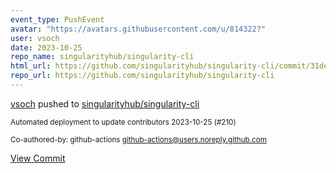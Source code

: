 ```yaml
---
event_type: PushEvent
avatar: "https://avatars.githubusercontent.com/u/814322?"
user: vsoch
date: 2023-10-25
repo_name: singularityhub/singularity-cli
html_url: https://github.com/singularityhub/singularity-cli/commit/31dec0b02c04fd2bd80b032c3084a7a754fad86d
repo_url: https://github.com/singularityhub/singularity-cli
---
```


<a href='https://github.com/vsoch' target='_blank'>vsoch</a> pushed to <a href='https://github.com/singularityhub/singularity-cli' target='_blank'>singularityhub/singularity-cli</a>

<small>Automated deployment to update contributors 2023-10-25 (#210)

Co-authored-by: github-actions <github-actions@users.noreply.github.com></small>

<a href='https://github.com/singularityhub/singularity-cli/commit/31dec0b02c04fd2bd80b032c3084a7a754fad86d' target='_blank'>View Commit</a>